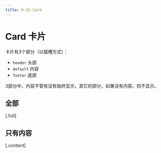 ```yaml
---
title: H-UI-Card
---
```


# Card 卡片

卡片有3个部分（以插槽方式）：

- `header` 头部
- `default` 内容
- `footer` 底部

3部分中，内容不管有没有始终显示，其它的部分，如果没有内容，则不显示。

## 全部

[.full]

## 只有内容

[.content]
